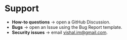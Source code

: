# Support

* **How-to questions** → open a GitHub Discussion.  
* **Bugs** → open an Issue using the Bug Report template.  
* **Security issues** → email vishal.im@gmail.com.
